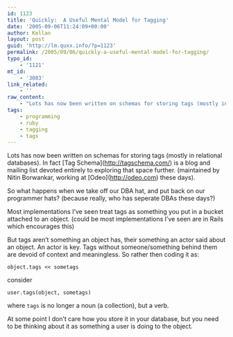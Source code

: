 ```yaml
---
id: 1123
title: 'Quickly:  A Useful Mental Model for Tagging'
date: '2005-09-06T11:24:09+00:00'
author: Kellan
layout: post
guid: 'http://lm.quxx.info/?p=1123'
permalink: /2005/09/06/quickly-a-useful-mental-model-for-tagging/
typo_id:
    - '1121'
mt_id:
    - '3083'
link_related:
    - ''
raw_content:
    - "Lots has now been written on schemas for storing tags (mostly in relational databases).  In fact [Tag Schema](http://tagschema.com/) is a blog and mailing list devoted entirely to exploring that space further.  (maintained by Nitin Borwankar, working at [Odeo](http://odeo.com) these days).\n\nSo what happens when we take off our DBA hat, and put back on our programmer hats? (because really, who has seperate DBAs these days?)\n\nMost implementations I\\'ve seen treat tags as something you put in a bucket attached to an object.  (could be most implementations I\\'ve seen are in Rails which encourages this)\n\nBut tags aren\\'t something an object has, their something an actor said about an object.  An actor is key.  Tags without someone/something behind them are devoid of context and meaningless.  So rather then coding it as:\n\n    object.tags << sometags\n\nconsider\n\n    user.tags(object, sometags)\n\nwhere `tags` is no longer a noun (a collection), but a verb.\n\nAt some point I don\\'t care how you store it in your database, but you need to be thinking about it as something a user is doing to the object."
tags:
    - programming
    - ruby
    - tagging
    - tags
---
```


Lots has now been written on schemas for storing tags (mostly in relational databases). In fact \[Tag Schema\](http://tagschema.com/) is a blog and mailing list devoted entirely to exploring that space further. (maintained by Nitin Borwankar, working at \[Odeo\](http://odeo.com) these days).

So what happens when we take off our DBA hat, and put back on our programmer hats? (because really, who has seperate DBAs these days?)

Most implementations I’ve seen treat tags as something you put in a bucket attached to an object. (could be most implementations I’ve seen are in Rails which encourages this)

But tags aren’t something an object has, their something an actor said about an object. An actor is key. Tags without someone/something behind them are devoid of context and meaningless. So rather then coding it as:

```
object.tags << sometags

```

consider

```
user.tags(object, sometags)

```

where `tags` is no longer a noun (a collection), but a verb.

At some point I don’t care how you store it in your database, but you need to be thinking about it as something a user is doing to the object.